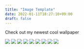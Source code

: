 ```yaml
---
title: "Image Template"
date: 2022-01-11T18:27:10+09:00
draft: false
---
```


Check out my newest cool wallpaper

<p class="grid">
<img class="thumbnail" src="/images/rain.jpeg" />
<img class="thumbnail" src="/images/rain.jpeg" />
<img class="thumbnail" src="/images/rain.jpeg" />
<img class="thumbnail" src="/images/rain.jpeg" />
<img class="thumbnail" src="/images/rain.jpeg" />
<img class="thumbnail" src="/images/rain.jpeg" />
<img class="thumbnail" src="/images/rain.jpeg" />
<img class="thumbnail" src="/images/rain.jpeg" />
<img class="thumbnail" src="/images/rain.jpeg" />
</p>